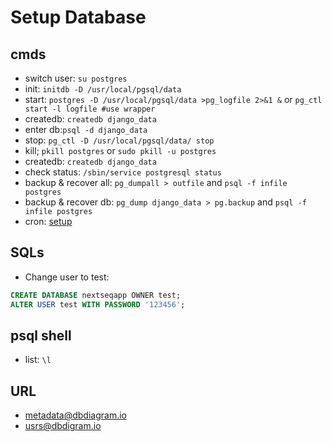# Setup Database #

## cmds
* switch user: `su postgres`
* init: `initdb -D /usr/local/pgsql/data`
* start: `postgres -D /usr/local/pgsql/data >pg_logfile 2>&1 &`  or `pg_ctl start -l logfile #use wrapper`
* createdb: `createdb django_data`
* enter db:`psql -d django_data`
* stop: `pg_ctl -D /usr/local/pgsql/data/ stop`
* kill; `pkill postgres` or `sudo pkill -u postgres`
* createdb: `createdb django_data`
* check status: `/sbin/service postgresql status`
* backup & recover all: `pg_dumpall > outfile` and `psql -f infile postgres`
* backup & recover db: `pg_dump django_data > pg.backup` and `psql -f infile postgres`
* cron: [setup](https://www.saltycrane.com/blog/2008/12/postgres-backup-cron/)

## SQLs
* Change user to test: 
``` SQL
CREATE DATABASE nextseqapp OWNER test;
ALTER USER test WITH PASSWORD '123456';
```
## psql shell 
* list: `\l`

## URL
* [metadata@dbdiagram.io](https://dbdiagram.io/d/5bb396d8e63c1f0014dab57d)
* [usrs@dbdigram.io](https://dbdiagram.io/d/5c05a310b155a200149def72)
